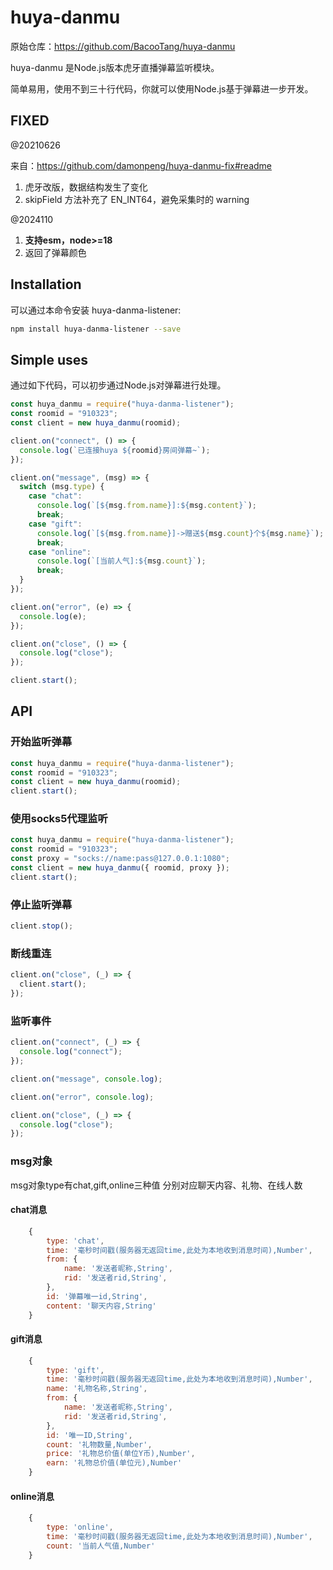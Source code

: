 # huya-danmu

原始仓库：https://github.com/BacooTang/huya-danmu

huya-danmu 是Node.js版本虎牙直播弹幕监听模块。

简单易用，使用不到三十行代码，你就可以使用Node.js基于弹幕进一步开发。

## FIXED

@20210626

来自：https://github.com/damonpeng/huya-danmu-fix#readme

1. 虎牙改版，数据结构发生了变化
2. skipField 方法补充了 EN_INT64，避免采集时的 warning

@2024110

1. **支持esm，node>=18**
2. 返回了弹幕颜色

## Installation

可以通过本命令安装 huya-danma-listener:

```bash
npm install huya-danma-listener --save
```

## Simple uses

通过如下代码，可以初步通过Node.js对弹幕进行处理。

```javascript
const huya_danmu = require("huya-danma-listener");
const roomid = "910323";
const client = new huya_danmu(roomid);

client.on("connect", () => {
  console.log(`已连接huya ${roomid}房间弹幕~`);
});

client.on("message", (msg) => {
  switch (msg.type) {
    case "chat":
      console.log(`[${msg.from.name}]:${msg.content}`);
      break;
    case "gift":
      console.log(`[${msg.from.name}]->赠送${msg.count}个${msg.name}`);
      break;
    case "online":
      console.log(`[当前人气]:${msg.count}`);
      break;
  }
});

client.on("error", (e) => {
  console.log(e);
});

client.on("close", () => {
  console.log("close");
});

client.start();
```

## API

### 开始监听弹幕

```javascript
const huya_danmu = require("huya-danma-listener");
const roomid = "910323";
const client = new huya_danmu(roomid);
client.start();
```

### 使用socks5代理监听

```javascript
const huya_danmu = require("huya-danma-listener");
const roomid = "910323";
const proxy = "socks://name:pass@127.0.0.1:1080";
const client = new huya_danmu({ roomid, proxy });
client.start();
```

### 停止监听弹幕

```javascript
client.stop();
```

### 断线重连

```javascript
client.on("close", (_) => {
  client.start();
});
```

### 监听事件

```javascript
client.on("connect", (_) => {
  console.log("connect");
});

client.on("message", console.log);

client.on("error", console.log);

client.on("close", (_) => {
  console.log("close");
});
```

### msg对象

msg对象type有chat,gift,online三种值
分别对应聊天内容、礼物、在线人数

#### chat消息

```javascript
    {
        type: 'chat',
        time: '毫秒时间戳(服务器无返回time,此处为本地收到消息时间),Number',
        from: {
            name: '发送者昵称,String',
            rid: '发送者rid,String',
        },
        id: '弹幕唯一id,String',
        content: '聊天内容,String'
    }
```

#### gift消息

```javascript
    {
        type: 'gift',
        time: '毫秒时间戳(服务器无返回time,此处为本地收到消息时间),Number',
        name: '礼物名称,String',
        from: {
            name: '发送者昵称,String',
            rid: '发送者rid,String',
        },
        id: '唯一ID,String',
        count: '礼物数量,Number',
        price: '礼物总价值(单位Y币),Number',
        earn: '礼物总价值(单位元),Number'
    }
```

#### online消息

```javascript
    {
        type: 'online',
        time: '毫秒时间戳(服务器无返回time,此处为本地收到消息时间),Number',
        count: '当前人气值,Number'
    }
```
